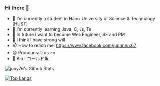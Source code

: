 ### Hi there 👋


- 🔭 I’m currently a student in Hanoi University of Science & Technology (HUST)
- 🌱 I’m currently learning Java, C, Js, Ts
- 🤔 In future i want to become Web Engineer, SE and PM
- 💬 I think I have strong will
- 📫 How to reach me: https://www.facebook.com/junnnnn.67
- 😄 Pronouns: t-u-a-n
- 🐳 Bio : コールド魚

![juny76's Github Stats](https://github-readme-stats.vercel.app/api?username=juny76)

[![Top Langs](https://github-readme-stats.vercel.app/api/top-langs/?username=juny76)](https://github.com/juny76/github-readme-stats)
